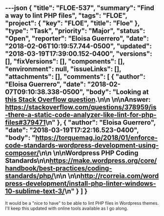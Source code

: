---json
{
  "title": "FLOE-537",
  "summary": "Find a way to lint PHP files",
  "tags": "FLOE",
  "project": {
    "key": "FLOE",
    "title": "Floe"
  },
  "type": "Task",
  "priority": "Major",
  "status": "Open",
  "reporter": "Eloisa Guerrero",
  "date": "2018-02-06T10:19:57.744-0500",
  "updated": "2018-03-19T17:39:00.152-0400",
  "versions": [],
  "fixVersions": [],
  "components": [],
  "environment": null,
  "issueLinks": [],
  "attachments": [],
  "comments": [
    {
      "author": "Eloisa Guerrero",
      "date": "2018-02-07T09:10:38.338-0500",
      "body": "Looking at [this Stack Overflow question](https://stackoverflow.com/questions/378959/is-there-a-static-code-analyzer-like-lint-for-php-files).\n\n \n\nAnswer: <https://stackoverflow.com/questions/378959/is-there-a-static-code-analyzer-like-lint-for-php-files#379471>\n"
    },
    {
      "author": "Eloisa Guerrero",
      "date": "2018-03-19T17:22:16.523-0400",
      "body": "<https://torquemag.io/2018/01/enforce-code-standards-wordpress-development-using-composer/>\n\n \n\nWordpress PHP Coding Standards\n\n<https://make.wordpress.org/core/handbook/best-practices/coding-standards/php/>\n\n \n\n<http://rcorreia.com/wordpress-development/install-php-linter-windows-10-sublime-text-3/>\n"
    }
  ]
}
---
It would be a "nice to have" to be able to lint PHP files in Wordpress themes. I'll keep this updated with online tools available as I go along.

        